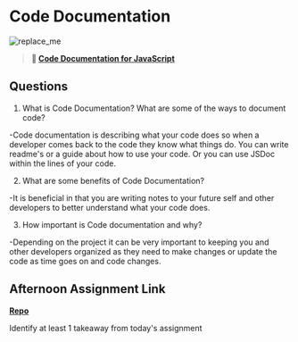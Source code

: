 # Code Documentation

![replace_me](https://codeworks.blob.core.windows.net/public/assets/img/illustrations/placeholder.svg)

> **📖 [Code Documentation for JavaScript](https://codeworksacademy.com/fs-student-guide/resources/wk7/02-JSDocs)**

## Questions

1. What is Code Documentation? What are some of the ways to document code?

-Code documentation is describing what your code does so when a developer comes back to the code they know what things do. You can write readme's or a guide about how to use your code. Or you can use JSDoc within the lines of your code.

2. What are some benefits of Code Documentation?

-It is beneficial in that you are writing notes to your future self and other developers to better understand what your code does.

3. How important is Code documentation and why?

-Depending on the project it can be very important to keeping you and other developers organized as they need to make changes or update the code as time goes on and code changes.

## Afternoon Assignment Link

**[Repo](none)**

Identify at least 1 takeaway from today's assignment
